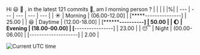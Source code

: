 Hi :smiley: :wave:   , in the latest 121 commits :bug:, am I morning person ?
| | | | |%|
| --- | --- | --- | --- | --- |
| :sunny: | Morning | (06.00-12.00] | [*****---------------] | 25.00 |
| :satisfied: | Daytime | (12.00-18.00] | [**********----------] | 50.00 |
| :moon: | Evening | (18.00-00.00] | [****----------------] | 23.00 |
| :sleeping: | Night | (00.00-06.00] | [--------------------] | 2.00 |

![Current UTC time](https://jojoee.jojoee.com/api/utcnowgif?utcnow)
